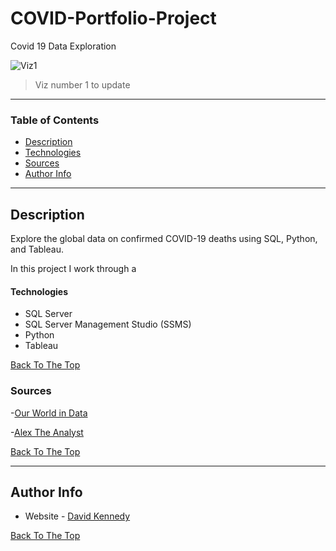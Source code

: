 # COVID-Portfolio-Project
Covid 19 Data Exploration




![Viz1](https://github.com/Update)
> Viz number 1 to update




---

### Table of Contents

- [Description](#description)
- [Technologies](#Technologies)
- [Sources](#Sources)
- [Author Info](#author-info)

---

## Description
Explore the global data on confirmed COVID-19 deaths using SQL, Python, and Tableau.

In this project I work through a   


#### Technologies

- SQL Server
- SQL Server Management Studio (SSMS)
- Python
- Tableau

[Back To The Top](#Sales-Analysis-Dashboard)

### Sources

-[Our World in Data](https://ourworldindata.org/covid-deaths)

-[Alex The Analyst](https://www.youtube.com/channel/UC7cs8q-gJRlGwj4A8OmCmXg)


[Back To The Top](#Sales-Analysis-Dashboard)

---

## Author Info

- Website - [David Kennedy](https://linkedin.com/in/david-e-kennedy)

[Back To The Top](#Sales-Analysis-Dashboard)
